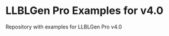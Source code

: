 LLBLGen Pro Examples for v4.0
================================

Repository with examples for LLBLGen Pro v4.0

